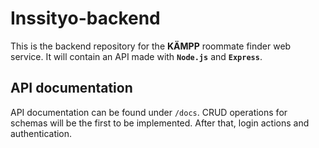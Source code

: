 # Inssityo-backend

This is the backend repository for the **KÄMPP** roommate finder web service. It will contain an API made with **`Node.js`** and **`Express`**.

## API documentation

API documentation can be found under `/docs`.
CRUD operations for schemas will be the first to be implemented. After that, login actions and authentication.
